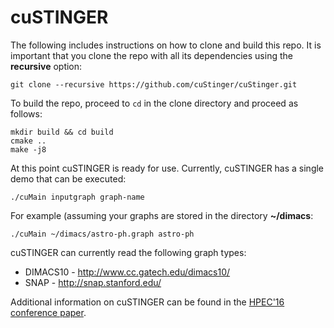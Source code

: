 # cuSTINGER 

The following includes instructions on how to clone and build this repo.
It is important that you clone the repo with all its dependencies using the **recursive** option:
```
git clone --recursive https://github.com/cuStinger/cuStinger.git
```

To build the repo, proceed to ```cd``` in the clone directory and proceed as follows:
```
mkdir build && cd build
cmake ..
make -j8
```

At this point cuSTINGER is ready for use. Currently, cuSTINGER has a single demo that can be executed:
```
./cuMain inputgraph graph-name
```
For example (assuming your graphs are stored in the directory **~/dimacs**:
```
./cuMain ~/dimacs/astro-ph.graph astro-ph
```

cuSTINGER can currently read the following graph types:
* DIMACS10 - http://www.cc.gatech.edu/dimacs10/
* SNAP - http://snap.stanford.edu/


Additional information on cuSTINGER can be found in the [HPEC'16 conference paper](https://www.researchgate.net/publication/308174457_cuSTINGER_Supporting_Dynamic_Graph_Algorithms_for_GPUs).

